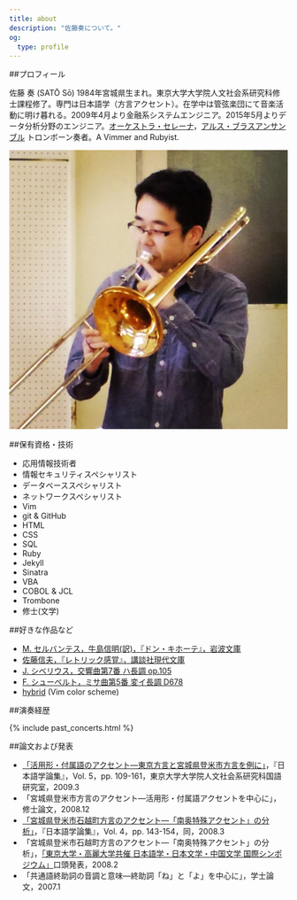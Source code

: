 ```yaml
---
title: about
description: "佐藤奏について。"
og:
  type: profile
---
```


##プロフィール

<span class="no-wrap">佐藤 奏</span> (SATŌ&nbsp;Sō) 1984年宮城県生まれ。東京大学大学院人文社会系研究科修士課程修了。専門は日本語学（方言アクセント）。在学中は管弦楽団にて音楽活動に明け暮れる。2009年4月より金融系システムエンジニア。2015年5月よりデータ分析分野のエンジニア。[オーケストラ・セレーナ](http://o-serena.jp/)，[アルス・ブラスアンサンブル](http://arsbrass.org/) トロンボーン奏者。A Vimmer and Rubyist.

<div class="profile-photo"><img class="profile" src="/assets/images/profile.jpg"></div>

##保有資格・技術

<ul class="inline taglike">
  <li>応用情報技術者</li>
  <li>情報セキュリティスペシャリスト</li>
  <li>データベーススペシャリスト</li>
  <li>ネットワークスペシャリスト</li>
  <li>Vim</li>
  <li>git & GitHub</li>
  <li>HTML</li>
  <li>CSS</li>
  <li>SQL</li>
  <li>Ruby</li>
  <li>Jekyll</li>
  <li>Sinatra</li>
  <li>VBA</li>
  <li>COBOL & JCL</li>
  <li>Trombone</li>
  <li>修士(文学)</li>
</ul>

##好きな作品など

- [M. セルバンテス，牛島信明(訳)，『ドン・キホーテ』，岩波文庫](http://www.iwanami.co.jp/cgi-bin/isearch?isbn=ISBN4-00-327211-S)
- [佐藤信夫，『レトリック感覚』，講談社現代文庫](http://bookclub.kodansha.co.jp/product?isbn=9784061590298)
- [J. シベリウス，交響曲第7番 ハ長調 op.105](http://imslp.org/wiki/Symphony_No.7,_Op.105_(Sibelius,_Jean))
- [F. シューベルト，ミサ曲第5番 変イ長調 D678](http://imslp.org/wiki/Mass_No.5,_D.678_(Schubert,_Franz))
- [hybrid](https://github.com/w0ng/vim-hybrid) (Vim color scheme)

##演奏経歴

{% include past_concerts.html %}

##論文および発表

- [「活用形・付属語のアクセント—東京方言と宮城県登米市方言を例に」](http://hdl.handle.net/2261/25258)，『日本語学論集』，Vol. 5，pp. 109-161，東京大学大学院人文社会系研究科国語研究室，2009.3
- 「宮城県登米市方言のアクセント—活用形・付属語アクセントを中心に」，修士論文，2008.12
- [「宮城県登米市石越町方言のアクセント—「南奥特殊アクセント」の分析」](http://hdl.handle.net/2261/9807)，『日本語学論集』，Vol. 4，pp. 143-154，同，2008.3
- 「宮城県登米市石越町方言のアクセント—「南奥特殊アクセント」の分析」，[「東京大学・高麗大学共催 日本語学・日本文学・中国文学 国際シンポジウム」](http://www.l.u-tokyo.ac.jp/news/2008/348.html)口頭発表，2008.2
- 「共通語終助詞の音調と意味—終助詞「ね」と「よ」を中心に」，学士論文，2007.1

